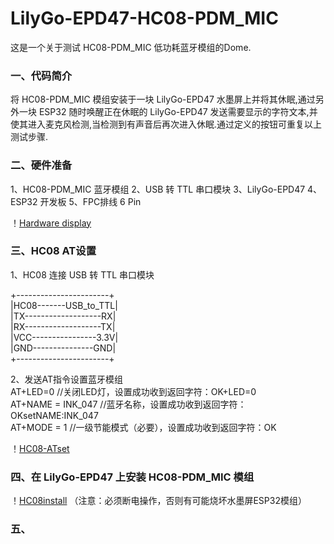 # LilyGo-EPD47-HC08-PDM_MIC
这是一个关于测试 HC08-PDM_MIC 低功耗蓝牙模组的Dome.  

### 一、代码简介
将 HC08-PDM_MIC 模组安装于一块 LilyGo-EPD47 水墨屏上并将其休眠,通过另外一块 ESP32 随时唤醒正在休眠的 LilyGo-EPD47 发送需要显示的字符文本,并使其进入麦克风检测,当检测到有声音后再次进入休眠.通过定义的按钮可重复以上测试步骤.  
  
### 二、硬件准备
1、HC08-PDM_MIC 蓝牙模组
2、USB 转 TTL 串口模块
3、LilyGo-EPD47
4、ESP32 开发板
5、FPC排线 6 Pin  
  
！[Hardware display](LilyGo-EPD47/images/1.jpg)  
  
### 三、HC08 AT设置
1、HC08 连接 USB 转 TTL 串口模块  
  
+-----------------------+   
|HC08-------USB_to_TTL|  
|TX-------------------RX|  
|RX-------------------TX|  
|VCC----------------3.3V|  
|GND---------------GND|  
+-----------------------+  
  
2、发送AT指令设置蓝牙模组  
AT+LED=0           //关闭LED灯，设置成功收到返回字符：OK+LED=0  
AT+NAME = INK_047  //蓝牙名称，设置成功收到返回字符：OKsetNAME:INK_047  
AT+MODE = 1        //一级节能模式（必要），设置成功收到返回字符：OK  
  
！[HC08-ATset](LilyGo-EPD47/images/ATset.jpg)  
  
### 四、在 LilyGo-EPD47 上安装 HC08-PDM_MIC 模组
！[HC08install](LilyGo-EPD47/images/2.jpg)
（注意：必须断电操作，否则有可能烧坏水墨屏ESP32模组）  
  
### 五、

